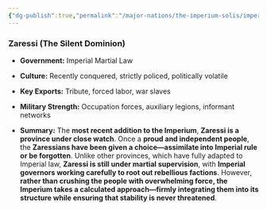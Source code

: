 ```yaml
---
{"dg-publish":true,"permalink":"/major-nations/the-imperium-solis/imperial-provinces/zaressi/","noteIcon":"","updated":"2025-02-12T14:13:56.000-08:00"}
---
```



### **Zaressi (The Silent Dominion)**

- **Government:** Imperial Martial Law
	
- **Culture:** Recently conquered, strictly policed, politically volatile
	
- **Key Exports:** Tribute, forced labor, war slaves
	
- **Military Strength:** Occupation forces, auxiliary legions, informant networks
	
- **Summary:** The **most recent addition to the Imperium**, **Zaressi is a province under close watch**. Once a **proud and independent people**, the **Zaressians have been given a choice—assimilate into Imperial rule or be forgotten**. Unlike other provinces, which have fully adapted to Imperial law, **Zaressi is still under martial supervision**, with **Imperial governors working carefully to root out rebellious factions**. However, **rather than crushing the people with overwhelming force, the Imperium takes a calculated approach—firmly integrating them into its structure while ensuring that stability is never threatened**.